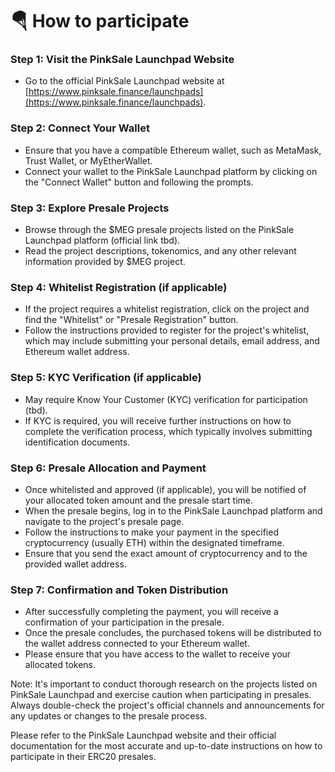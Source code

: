 # 🪂 How to participate

### Step 1: Visit the PinkSale Launchpad Website

* Go to the official PinkSale Launchpad website at [https://www.pinksale.finance/launchpads](https://www.pinksale.finance/launchpads).

### Step 2: Connect Your Wallet

* Ensure that you have a compatible Ethereum wallet, such as MetaMask, Trust Wallet, or MyEtherWallet.
* Connect your wallet to the PinkSale Launchpad platform by clicking on the "Connect Wallet" button and following the prompts.

### Step 3: Explore Presale Projects

* Browse through the $MEG presale projects listed on the PinkSale Launchpad platform (official link tbd).
* Read the project descriptions, tokenomics, and any other relevant information provided by $MEG project.

### Step 4: Whitelist Registration (if applicable)

* If the project requires a whitelist registration, click on the project and find the "Whitelist" or "Presale Registration" button.
* Follow the instructions provided to register for the project's whitelist, which may include submitting your personal details, email address, and Ethereum wallet address.

### Step 5: KYC Verification (if applicable)

* May require Know Your Customer (KYC) verification for participation (tbd).
* If KYC is required, you will receive further instructions on how to complete the verification process, which typically involves submitting identification documents.

### Step 6: Presale Allocation and Payment

* Once whitelisted and approved (if applicable), you will be notified of your allocated token amount and the presale start time.
* When the presale begins, log in to the PinkSale Launchpad platform and navigate to the project's presale page.
* Follow the instructions to make your payment in the specified cryptocurrency (usually ETH) within the designated timeframe.
* Ensure that you send the exact amount of cryptocurrency and to the provided wallet address.

### Step 7: Confirmation and Token Distribution

* After successfully completing the payment, you will receive a confirmation of your participation in the presale.
* Once the presale concludes, the purchased tokens will be distributed to the wallet address connected to your Ethereum wallet.
* Please ensure that you have access to the wallet to receive your allocated tokens.

Note: It's important to conduct thorough research on the projects listed on PinkSale Launchpad and exercise caution when participating in presales. Always double-check the project's official channels and announcements for any updates or changes to the presale process.

Please refer to the PinkSale Launchpad website and their official documentation for the most accurate and up-to-date instructions on how to participate in their ERC20 presales.
